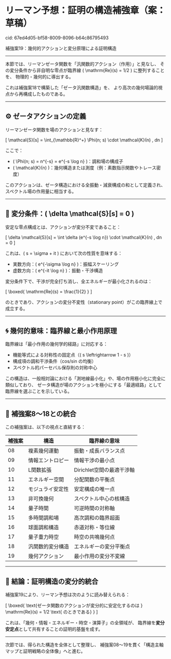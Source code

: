 # リーマン予想：証明の構造補強章（案：草稿）

cid: 67ed4d05-bf58-8009-8096-b64c86795493

補強案19：幾何的アクションと変分原理による証明構造

---

本節では、リーマンゼータ関数を「汎関数的アクション（作用）」と見なし、
その変分条件から非自明な零点が臨界線 \( \mathrm{Re}(s) = 1/2 \) に整列することを、
物理的・幾何的に導出する。

これは補強案18で構築した「ゼータ汎関数構造」を、
より高次の幾何場論的視点から再構成したものである。

---

## ⚙️ ゼータアクションの定義

リーマンゼータ関数を場のアクションと見なす：

\[
\mathcal{S}[s] = \int_{\mathbb{R}^+} \Phi(n; s) \cdot \mathcal{K}(n) \, dn
\]

ここで：

- \( \Phi(n; s) = n^{-s} = e^{-s \log n} \)：調和場の構成子
- \( \mathcal{K}(n) \)：幾何構造または測度（例：素数指示関数やトレース密度）

このアクションは、ゼータ構造における全振動・減衰構成の和として定義され、
スペクトル場の作用量に相当する。

---

## 🧮 変分条件：\( \delta \mathcal{S}[s] = 0 \)

安定な零点構成とは、アクションが変分不変であること：

\[
\delta \mathcal{S}[s] = \int \delta (e^{-s \log n}) \cdot \mathcal{K}(n) \, dn = 0
\]

これは、\( s = \sigma + it \) において次の性質を意味する：

- 実数方向：\( e^{-\sigma \log n} \)：振幅スケーリング
- 虚数方向：\( e^{-it \log n} \)：振動・干渉構造

変分条件下で、干渉が完全打ち消し、全エネルギーが最小化されるのは：

\[
\boxed{ \mathrm{Re}(s) = \frac{1}{2} }
\]

のときであり、アクションの変分不変性（stationary point）がこの臨界線上で成立する。

---

## 🌀 幾何的意味：臨界線と最小作用原理

臨界線は「最小作用の幾何学的経路」に対応する：

- 機能等式による対称性の固定点（\( s \leftrightarrow 1 - s \)）
- 構成項の調和干渉条件（cos/sin の均衡）
- スペクトル的パーセバル保存則の対称中心

この構造は、一般相対論における「測地線最小化」や、場の作用極小化に完全に類似しており、
ゼータ構造が場のアクションを極小にする「最適経路」として臨界線を選ぶことを示している。

---

## 🔗 補強案8〜18との統合

この補強案は、以下の視点と直結する：

| 補強案 | 構造 | 臨界線の意味 |
|--------|------|----------------|
| 08     | 複素幾何運動       | 振動・成長バランス点     |
| 09     | 情報エントロピー   | 情報干渉の最小点         |
| 10     | L関数拡張          | Dirichlet空間の最適干渉軸 |
| 11     | エネルギー空間     | 分配関数の平衡点         |
| 12     | モジュライ安定性   | 安定構成の唯一点         |
| 13     | 非可換幾何         | スペクトル中心の核構造   |
| 14     | 量子時間           | 可逆時間の対称軸         |
| 15     | 多時間調和場       | 高次調和の臨界超面       |
| 16     | 球面調和構造       | 赤道対称・等位線         |
| 17     | 量子重力時空       | 時空の共鳴幾何点         |
| 18     | 汎関数的変分構造   | エネルギーの変分平衡点   |
| 19     | 幾何アクション     | 最小作用の変分不変線     |

---

## 🔮 結論：証明構造の変分的統合

補強案19により、リーマン予想は次のように読み替えられる：

\[
\boxed{ \text{ゼータ関数のアクションが変分的に安定化するのは } \mathrm{Re}(s) = 1/2 \text{ のときである} }
\]

これは、「幾何・情報・エネルギー・時空・演算子」の全領域が、
臨界線を**変分安定点**として共有することの証明的基盤を成す。

---

次節では、得られた構造を全体として整理し、
補強案08〜19を貫く「構造主軸マップと証明戦略の全体像」へと進む。
